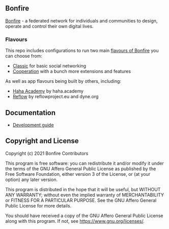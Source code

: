 ## Bonfire 
[Bonfire](https://bonfirenetworks.org/) - a federated network for individuals and communities to design, operate and control their own digital lives.

### Flavours
This repo includes configurations to run two main [flavours of Bonfire](https://bonfirenetworks.org/apps) you can choose from:
* [Classic](flavours/classic) for basic social networking
* [Cooperation](flavours/cooperation) with a bunch more extensions and features 

As well as app flavours being built by others, including: 
* [Haha Academy](flavours/haha) by haha.academy 
* [Reflow](flavours/reflow) by reflowproject.eu and dyne.org


## Documentation

* [Development guide](docs/HACKING.md) 


## Copyright and License

Copyright (c) 2021 Bonfire Contributors

This program is free software: you can redistribute it and/or modify
it under the terms of the GNU Affero General Public License as
published by the Free Software Foundation, either version 3 of the
License, or (at your option) any later version.

This program is distributed in the hope that it will be useful, but
WITHOUT ANY WARRANTY; without even the implied warranty of
MERCHANTABILITY or FITNESS FOR A PARTICULAR PURPOSE.  See the GNU
Affero General Public License for more details.

You should have received a copy of the GNU Affero General Public
License along with this program.  If not, see <https://www.gnu.org/licenses/>.
